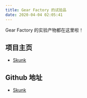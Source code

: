 ```yaml
---
title: Gear Factory 的试验品
date: 2020-04-04 02:05:41
---
```


Gear Factory 的实验产物都在这里啦！

## 项目主页

* [Skunk](https://gearfactory.github.io/skunk)

## Github 地址

* [Skunk](https://github.com/gearfactory/skunk)